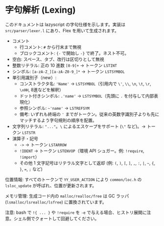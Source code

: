 # 字句解析 (Lexing)

このドキュメントは lazyscript の字句仕様を示します。実装は `src/parser/lexer.l` にあり、Flex を用いて生成されます。

- コメント
  - 行コメント: `#` から行末まで無視
  - ブロックコメント: `{-` で開始し `-}` で終了。ネスト不可。
- 空白: スペース、タブ、改行は区切りとして無視
- 整数リテラル: 正の 10 進数 `[0-9]+` → トークン `LSTINT`
- シンボル: `[a-zA-Z_][a-zA-Z0-9_]*` → トークン `LSTSYMBOL`
- 単引用識別子（new）:
  - コンストラクタ名: `'Name'` → `LSTSYMBOL`（引用内で `\'`, `\\`, `\n`, `\t`, `\r`, `\xHH`, 8進などを解釈）
  - ドット付きシンボル: `.'name'` → `LSTSYMBOL`（先頭に `.` を付与して内部表現化）
  - 参照シンボル: `~'name'` → `LSTREFSYM`
  - 備考: いずれも終端の `'` までがトークン。従来の英数字識別子よりも先にマッチするよう字句規則の順序を配置。
- 文字列リテラル: `"..."`。`\` によるエスケープをサポート (`\"` など)。→ トークン `LSTSTR`
- 演算子・記号
  - `->` → トークン `LSTARROW`
  - `!IDENT` → トークン `LSTENVOP`（環境 API シュガー。例: `!require`, `!import`）
  - その他 1 文字記号はリテラル文字として返却 (例: `(`, `)`, `[`, `]`, `,`, `:`, `|`, `~`, `{`, `}`, `=`, `;` など)

位置情報: すべてのトークンで `YY_USER_ACTION` により `common/loc.h` の `lsloc_update` が呼ばれ、位置が更新されます。

メモリ管理: 生成コード内の `malloc/realloc/free` は GC ラッパ (`lsmalloc/lsrealloc/lsfree`) に置換されています。

注意: bash で `!{ ... }` や `!require` を `-e` で与える場合、ヒストリ展開に注意。シェル側でクォートして回避してください。
